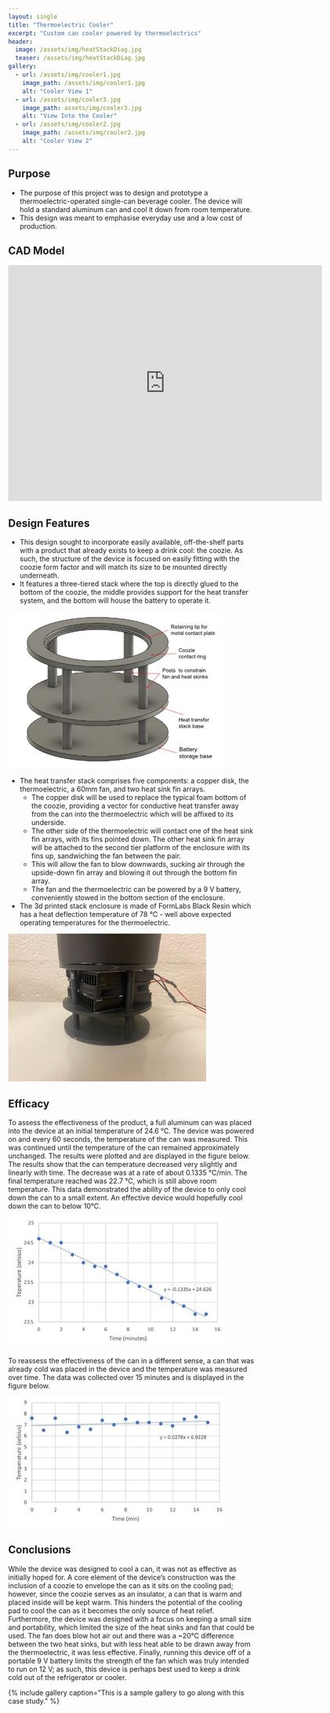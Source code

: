 ```yaml
---
layout: single
title: "Thermoelectric Cooler"
excerpt: "Custom can cooler powered by thermoelectrics"
header:
  image: /assets/img/heatStackDiag.jpg
  teaser: /assets/img/heatStackDiag.jpg
gallery:
  - url: /assets/img/cooler1.jpg
    image_path: /assets/img/cooler1.jpg
    alt: "Cooler View 1"
  - url: /assets/img/cooler3.jpg
    image_path: assets/img/cooler3.jpg
    alt: "View Into the Cooler"
  - url: /assets/img/cooler2.jpg
    image_path: /assets/img/cooler2.jpg
    alt: "Cooler View 2"
---
```


## Purpose

* The purpose of this project was to design and prototype a thermoelectric-operated single-can beverage cooler. The device will hold a standard aluminum can and cool it down from room temperature.
* This design was meant to emphasise everyday use and a low cost of production.

## CAD Model
<iframe src="https://vanderbilt744.autodesk360.com/shares/public/SHd38bfQT1fb47330c9942c27ec9049f9ea0?mode=embed" width="640" height="480" allowfullscreen="true" webkitallowfullscreen="true" mozallowfullscreen="true"  frameborder="0"></iframe>

## Design Features

* This design sought to incorporate easily available, off-the-shelf parts with a product that already exists to keep a drink cool: the coozie. As such, the structure of the device is focused on easily fitting with the coozie form factor and will match its size to be mounted directly underneath.
* It features a three-tiered stack where the top is directly glued to the bottom of the coozie, the middle provides support for the heat transfer system, and the bottom will house the battery to operate it.

![Image](/assets/img/heatStackDiag.jpg)

* The heat transfer stack comprises five components: a copper disk, the thermoelectric, a 60mm fan, and two heat sink fin arrays. 
  * The copper disk will be used to replace the typical foam bottom of the coozie, providing a vector for conductive heat transfer away from the can into the thermoelectric which will be affixed to its underside. 
  * The other side of the thermoelectric will contact one of the heat sink fin arrays, with its fins pointed down. The other heat sink fin array will be attached to the second tier platform of the enclosure with its fins up, sandwiching the fan between the pair. 
  * This will allow the fan to blow downwards, sucking air through the upside-down fin array and blowing it out through the bottom fin array. 
  * The fan and the thermoelectric can be powered by a 9 V battery, conveniently stowed in the bottom section of the enclosure.
* The 3d printed stack enclosure is made of FormLabs Black Resin which has a heat deflection temperature of 78 ℃ - well above expected operating temperatures for the thermoelectric.

![Image](/assets/img/coolerClose.jpg)

## Efficacy

To assess the effectiveness of the product, a full aluminum can was placed into the device at an initial temperature of 24.6 ℃. The device was powered on and every 60 seconds, the temperature of the can was measured. This was continued until the temperature of the can remained approximately unchanged. The results were plotted and are displayed in the figure below. The results show that the can temperature decreased very slightly and linearly with time. The decrease was at a rate of about 0.1335 ℃/min. The final temperature reached was 22.7 ℃, which is still above room temperature. This data demonstrated the ability of the device to only cool down the can to a small extent. An effective device would hopefully cool down the can to below 10℃.

![Image](/assets/img/hotCan.jpg)

To reassess the effectiveness of the can in a different sense, a can that was already cold was placed in the device and the temperature was measured over time. The data was collected over 15 minutes and is displayed in the figure below.

![Image](/assets/img/coolCan.jpg)

## Conclusions

While the device was designed to cool a can, it was not as effective as initially hoped for. A core element of the device’s construction was the inclusion of a coozie to envelope the can as it sits on the cooling pad; however, since the coozie serves as an insulator, a can that is warm and placed inside will be kept warm. This hinders the potential of the cooling pad to cool the can as it becomes the only source of heat relief. Furthermore, the device was designed with a focus on keeping a small size and portability, which limited the size of the heat sinks and fan that could be used. The fan does blow hot air out and there was a ~20℃ difference between the two heat sinks, but with less heat able to be drawn away from the thermoelectric, it was less effective. Finally, running this device off of a portable 9 V battery limits the strength of the fan which was truly intended to run on 12 V; as such, this device is perhaps best used to keep a drink cold out of the refrigerator or cooler.

{% include gallery caption="This is a sample gallery to go along with this case study." %}
